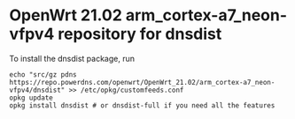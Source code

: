 OpenWrt 21.02 arm_cortex-a7_neon-vfpv4 repository for dnsdist
========

To install the dnsdist package, run

```
echo "src/gz pdns https://repo.powerdns.com/openwrt/OpenWrt_21.02/arm_cortex-a7_neon-vfpv4/dnsdist" >> /etc/opkg/customfeeds.conf
opkg update
opkg install dnsdist # or dnsdist-full if you need all the features
```
